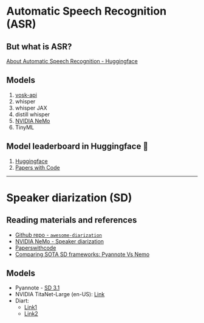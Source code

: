 # Automatic Speech Recognition (ASR)

## But what is ASR?
[About Automatic Speech Recognition - Huggingface](https://huggingface.co/tasks/automatic-speech-recognition)

## Models
1. [vosk-api](https://github.com/alphacep/vosk-api)
2. whisper
3. whisper JAX
4. distill whisper
5. [NVIDIA NeMo](https://docs.nvidia.com/deeplearning/nemo/user-guide/docs/en/main/asr/intro.html)
6. TinyML

## Model leaderboard in Huggingface 🤗
1. [Huggingface](https://huggingface.co/models?pipeline_tag=automatic-speech-recognition)
2. [Papers with Code](https://paperswithcode.com/task/automatic-speech-recognition)

---

# Speaker diarization (SD)

## Reading materials and references
- [Github repo - `awesome-diarization`](https://github.com/wq2012/awesome-diarization)
- [NVIDIA NeMo - Speaker diarization](https://docs.nvidia.com/deeplearning/nemo/user-guide/docs/en/main/asr/speaker_diarization/intro.html)
- [Paperswithcode](https://paperswithcode.com/task/speaker-diarization)
- [Comparing SOTA SD frameworks: Pyannote Vs Nemo](https://lajavaness.medium.com/comparing-state-of-the-art-speaker-diarization-frameworks-pyannote-vs-nemo-31a191c6300)

## Models 
- Pyannote - [SD 3.1](https://huggingface.co/pyannote/speaker-diarization-3.1)
- NVIDIA TitaNet-Large (en-US): [Link](https://huggingface.co/nvidia/speakerverification_en_titanet_large)
- Diart: 
  - [Link1](https://github.com/juanmc2005/diart)
  - [Link2](https://modelzoo.co/model/streamingspeakerdiarization)


[//]: # (# attach:)
[//]: # (#   - [x] speaker diarization notes)
[//]: # (#   - audio clipper code-base)
[//]: # (#   - audio labelling codes)
[//]: # (#   - SD and ASR pipeline)

